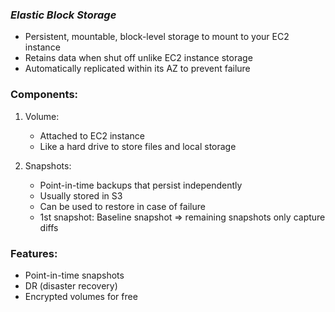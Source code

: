### *Elastic Block Storage*

- Persistent, mountable, block-level storage to mount to your EC2 instance
- Retains data when shut off unlike EC2 instance storage
- Automatically replicated within its AZ to prevent failure

### Components:
1) Volume:
	- Attached to EC2 instance
	- Like a hard drive to store files and local storage

2) Snapshots:
	- Point-in-time backups that persist independently 
	- Usually stored in S3
	- Can be used to restore in case of failure
	- 1st snapshot: Baseline snapshot => remaining snapshots only capture diffs

### Features:
- Point-in-time snapshots
- DR (disaster recovery)
- Encrypted volumes for free


